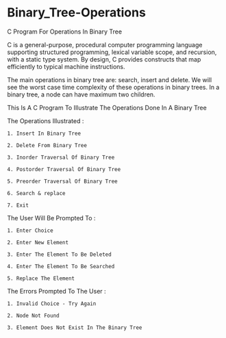 # Binary_Tree-Operations
C Program For Operations In Binary Tree

C is a general-purpose, procedural computer programming language supporting structured programming, lexical variable scope, and recursion, with a static type system. By design, C provides constructs that map efficiently to typical machine instructions.

The main operations in binary tree are: search, insert and delete. We will see the worst case time complexity of these operations in binary trees. In a binary tree, a node can have maximum two children.

This Is A C Program To Illustrate The Operations Done In A Binary Tree

The Operations Illustrated :

	1. Insert In Binary Tree
	
	2. Delete From Binary Tree
	
	3. Inorder Traversal Of Binary Tree
	
	4. Postorder Traversal Of Binary Tree
	
	5. Preorder Traversal Of Binary Tree
	
	6. Search & replace
	
	7. Exit
	
The User Will Be Prompted To :
	
	1. Enter Choice
	
	2. Enter New Element
	
	3. Enter The Element To Be Deleted
	
	4. Enter The Element To Be Searched
	
	5. Replace The Element
	
The Errors Prompted To The User :

	1. Invalid Choice - Try Again
	
	2. Node Not Found
	
	3. Element Does Not Exist In The Binary Tree
